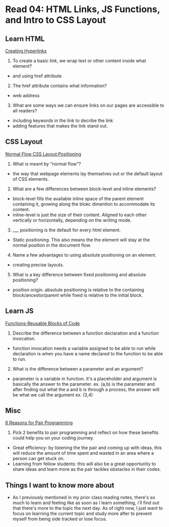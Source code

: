 # Read 04: HTML Links, JS Functions, and Intro to CSS Layout

## Learn HTML

[Creating Hyperlinks](https://developer.mozilla.org/en-US/docs/Learn/HTML/Introduction_to_HTML/Creating_hyperlinks)

1. To create a basic link, we wrap text or other content inside what element?

- <a> and using href attribute.

2. The href attribute contains what information?

- web address

3. What are some ways we can ensure links on our pages are accessible to all readers?

- including keywords in the link to decribe the link
- adding features that makes the link stand out.

## CSS Layout

[Normal Flow CSS Layout:Positioning](https://developer.mozilla.org/en-US/docs/Learn/CSS/CSS_layout/Normal_Flow)

1. What is meant by “normal flow”?

- the way that webpage elements lay themselves out or the default layout of CSS elements.

2. What are a few differences between block-level and inline elements?

- block-level fills the available inline space of the parent element containing it, growing along the blokc dimention to accommodate its content.
- inline-level is just the size of their content. Aligned to each other vertically or horizontally, depending on the writing mode.

3. ___ positioning is the default for every html element.

- Static positioning. This also means the the element will stay at the normal position in the document flow.

4. Name a few advantages to using absolute positioning on an element.

- creating precise layouts.

5. What is a key difference between fixed positioning and absolute positioning?

- position origin. absolute positioning is relative to the containing block/ancestor/parent while fixed is relative to the initial block.

## Learn JS

[Functions-Reusable Blocks of Code](https://developer.mozilla.org/en-US/docs/Learn/JavaScript/Building_blocks/Functions)

1. Describe the difference between a function declaration and a function invocation.

- function invocation needs a variable assigned to be able to run while declaration is when you have a name declared to the function to be able to run.

2. What is the difference between a parameter and an argument?

- parameter is a variable in function. it's a placeholder and argument is basically the answer to the parameter. 
ex. (a,b) is the parameter and after finding out what the a and b is through a process, the answer will be what we call the argument ex. (3,4)

## Misc

[6 Reasons for Pair Programming](https://www.codefellows.org/blog/6-reasons-for-pair-programming/)

1. Pick 2 benefits to pair programming and reflect on how these benefits could help you on your coding journey.

- Great efficiency: by listening the the pair and coming up with ideas, this will reduce the amount of time spent and wasted in an area where a person can get stuck on.
- Learning from fellow students: this will also be a great opportunity to share ideas and learn more as the pair tackles obstacles in their codes.

## Things I want to know more about

- As I previously mentioned in my prior class reading notes, there's so much to learn and feeling like as soon as I learn something, i'll find out that there's more to the topic the next day. As of right now, I just want to focus on learning the current topic and study more after to prevent myself from being side tracked or lose focus.